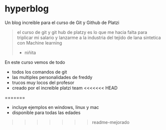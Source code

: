 # hyperblog
Un blog increible para el curso de Git y Github de Platzi
> el curso de git y git hub de platzy es lo que me hacia falta para triplicar mi salario y lanzarme a la industria del tejido de lana sintetica con Machine learning
> - niñita

En este curso vemos de todo 
- todos los comandos de git 
- las multiples personalidades de freddy
- trucos muy locos del profesor 
- creado por el increible platzi team 
<<<<<<< HEAD

=======
- incluye ejemplos en windows, linux y mac 
- disponible para todas las edades 
>>>>>>> readme-mejorado


